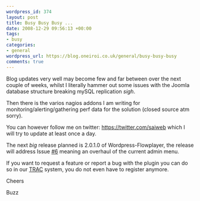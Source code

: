 ```yaml
--- 
wordpress_id: 374
layout: post
title: Busy Busy Busy ...
date: 2008-12-29 09:56:13 +00:00
tags: 
- busy
categories: 
- general
wordpress_url: https://blog.oneiroi.co.uk/general/busy-busy-busy
comments: true
---
```

Blog updates very well may become few and far between over the next couple of weeks, whilst I literally hammer out some issues with the Joomla database structure breaking mySQL replication *sigh*.

Then there is the varios nagios addons I am writing for monitoring/alerting/gathering perf data for the solution (closed source atm sorry).

You can however follow me on twitter: <a href="https://twitter.com/saiweb">https://twitter.com/saiweb</a> which I will try to update at least once a day.

The next *big* release planned is 2.0.1.0 of Wordpress-Flowplayer, the release will address Issue <a href="https://OFFLINE/saiweb/ticket/6">#6</a> meaning an overhaul of the current admin menu.

If you want to request a feature or report a bug with the plugin you can do so in our <a href="https://OFFLINE/saiweb/">TRAC</a> system, you do not even have to register anymore.

Cheers

Buzz
